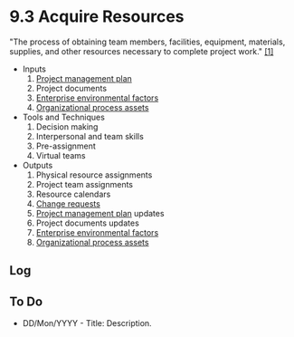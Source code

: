 # 9.3 Acquire Resources

"The process of obtaining team members, facilities, equipment, materials,
supplies, and other resources necessary to complete project work."
[[1]](../home.md#references)

- Inputs
  1. [Project management plan](../04-integration/4.2-develop-project-management-plan.md)
  2. Project documents
  3. [Enterprise environmental factors](../01-business-and-environment/01-enterprise-environmental-factors.md)
  4. [Organizational process assets](../01-business-and-environment/03-organizational-process-assets.md)
- Tools and Techniques
  1. Decision making
  2. Interpersonal and team skills
  3. Pre-assignment
  4. Virtual teams
- Outputs
  1. Physical resource assignments
  2. Project team assignments
  3. Resource calendars
  4. [Change requests](../99-project-files/04-change-requests/00-change-requests.md)
  5. [Project management plan](../04-integration/4.2-develop-project-management-plan.md) updates
  6. Project documents updates
  7. [Enterprise environmental factors](../01-business-and-environment/01-enterprise-environmental-factors.md)
  8. [Organizational process assets](../01-business-and-environment/03-organizational-process-assets.md)

## Log

## To Do

- DD/Mon/YYYY - Title: Description.
